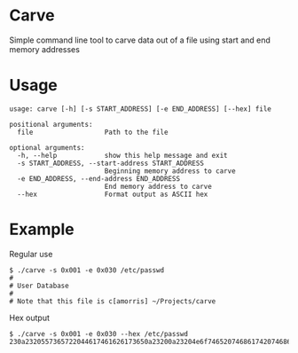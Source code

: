 # Carve
Simple command line tool to carve data out of a file using start and end memory addresses

# Usage

```
usage: carve [-h] [-s START_ADDRESS] [-e END_ADDRESS] [--hex] file

positional arguments:
  file                  Path to the file

optional arguments:
  -h, --help            show this help message and exit
  -s START_ADDRESS, --start-address START_ADDRESS
                        Beginning memory address to carve
  -e END_ADDRESS, --end-address END_ADDRESS
                        End memory address to carve
  --hex                 Format output as ASCII hex
```

# Example

Regular use
```
$ ./carve -s 0x001 -e 0x030 /etc/passwd
#
# User Database
#
# Note that this file is c[amorris] ~/Projects/carve 
```

Hex output
```
$ ./carve -s 0x001 -e 0x030 --hex /etc/passwd
230a2320557365722044617461626173650a23200a23204e6f7465207468617420746869732066696c652069732063
```
